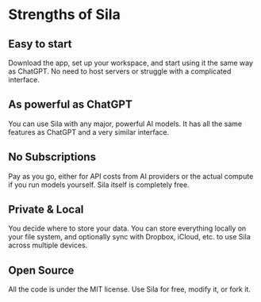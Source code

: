 # Strengths of Sila

## Easy to start
Download the app, set up your workspace, and start using it the same way as ChatGPT. No need to host servers or struggle with a complicated interface.

## As powerful as ChatGPT
You can use Sila with any major, powerful AI models. It has all the same features as ChatGPT and a very similar interface.

## No Subscriptions
Pay as you go, either for API costs from AI providers or the actual compute if you run models yourself. Sila itself is completely free.

## Private & Local
You decide where to store your data. You can store everything locally on your file system, and optionally sync with Dropbox, iCloud, etc. to use Sila across multiple devices.

## Open Source
All the code is under the MIT license. Use Sila for free, modify it, or fork it.